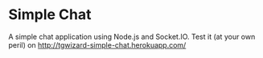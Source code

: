 Simple Chat
===========

A simple chat application using Node.js and Socket.IO. Test it (at your own peril) on http://tgwizard-simple-chat.herokuapp.com/
